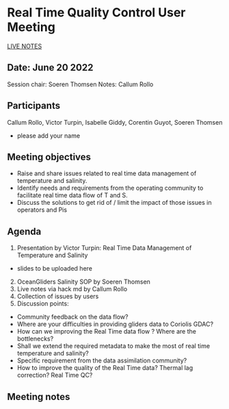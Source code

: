 # Real Time Quality Control User Meeting

[LIVE NOTES](https://hackmd.io/Aa_HBq_4SxG_07iGg0I-QQ?view)

## Date: June 20 2022

Session chair: Soeren Thomsen
Notes: Callum Rollo

## Participants
Callum Rollo, Victor Turpin, Isabelle Giddy, Corentin Guyot, Soeren Thomsen
- please add your name

## Meeting objectives
- Raise and share issues related to real time data management of temperature and salinity.
- Identify needs and requirements from the operating community to facilitate real time data flow of T and S. 
- Discuss the solutions to get rid of / limit the impact of those issues in operators and Pis

## Agenda
1) Presentation by Victor Turpin: Real Time Data Management of Temperature and Salinity
- slides to be uploaded here
2) OceanGliders Salinity SOP by Soeren Thomsen
4) Live notes via hack md by Callum Rollo
5) Collection of issues by users
6) Discussion points: 
- Community feedback on the data flow? 
- Where are your difficulties in providing gliders data to Coriolis GDAC? 
- How can we improving the Real Time data flow ? Where are the bottlenecks? 
- Shall we extend the required metadata to make the most of real time temperature and salinity?
- Specific requirement from the data assimilation community?
- How to improve the quality of the Real Time data? Thermal lag correction? Real Time QC?

## Meeting notes

